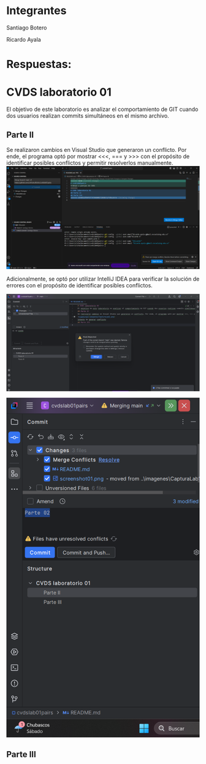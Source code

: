 # Integrantes
Santiago Botero

Ricardo Ayala

# Respuestas:

# CVDS laboratorio 01
El objetivo de este laboratorio es analizar el comportamiento de GIT cuando dos usuarios realizan commits simultáneos en el mismo archivo.

## Parte II
Se realizaron cambios en Visual Studio que generaron un conflicto. Por ende, el programa optó por mostrar <<<, === y >>> con el propósito de identificar posibles conflictos y permitir resolverlos manualmente.
![captura1](images/screenshot01.png)

Adicionalmente, se optó por utilizar IntelliJ IDEA para verificar la solución de errores con el propósito de identificar posibles conflictos.

![captura2](images/Captura2Lab01.png)

![captura3](images/03Lab1.png)

## Parte III
